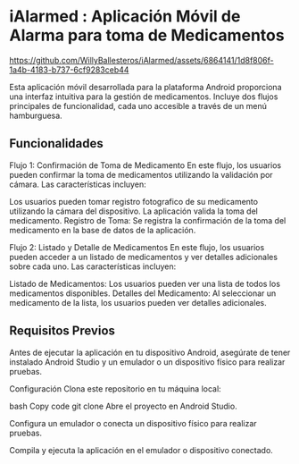 # iAlarmed : Aplicación Móvil de Alarma para toma de Medicamentos



https://github.com/WillyBallesteros/iAlarmed/assets/6864141/1d8f806f-1a4b-4183-b737-6cf9283ceb44





Esta aplicación móvil desarrollada para la plataforma Android proporciona una interfaz intuitiva para la gestión de medicamentos. 
Incluye dos flujos principales de funcionalidad, cada uno accesible a través de un menú hamburguesa.

## Funcionalidades
Flujo 1: Confirmación de Toma de Medicamento
En este flujo, los usuarios pueden confirmar la toma de medicamentos utilizando la validación por cámara. Las características incluyen:

Los usuarios pueden tomar registro fotografico de su medicamento utilizando la cámara del dispositivo.
La aplicación valida la toma del medicamento.
Registro de Toma: Se registra la confirmación de la toma del medicamento en la base de datos de la aplicación.

Flujo 2: Listado y Detalle de Medicamentos
En este flujo, los usuarios pueden acceder a un listado de medicamentos y ver detalles adicionales sobre cada uno. Las características incluyen:

Listado de Medicamentos: Los usuarios pueden ver una lista de todos los medicamentos disponibles.
Detalles del Medicamento: Al seleccionar un medicamento de la lista, los usuarios pueden ver detalles adicionales.

## Requisitos Previos
Antes de ejecutar la aplicación en tu dispositivo Android, asegúrate de tener instalado Android Studio y un emulador o un dispositivo físico para realizar pruebas.

Configuración
Clona este repositorio en tu máquina local:

bash
Copy code
git clone <URL del repositorio>
Abre el proyecto en Android Studio.

Configura un emulador o conecta un dispositivo físico para realizar pruebas.

Compila y ejecuta la aplicación en el emulador o dispositivo conectado.
